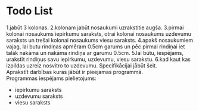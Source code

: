 # Todo List
1.jabūt 3 kolonas.
2.kolonam jabūt nosaukumi uzrakstitie augša. 
3.pirmai kolonai nosaukums iepirkumu saraksts, otrai kolonai nosaukums uzdevumu saraksts un trešai kolonai nosaukums viesu saraksts.
4.apakš nosaukumiem vajag, lai butu rindiņas apmēram 0.5cm garums un pēc pirmai rindiņai iet talāk nakāma un nakāma rindiņa ar garumu 0.5cm.
5.lai būtu, iespējams, urakstīt rindiņus savu iepirkumu, uzdevumu, viesu sarakstu.
6.kad kaut kas izpildas uzreiz nosvitro to uzdevumu. 
Specifikācijai jābūt šeit.  
Aprakstīt darbības kuras jābūt ir pieejamas programmā.  
Programmas iespējams pielietojums:  
- iepirkumu saraksts
- uzdevumu saraksts
- viesu saraksts
